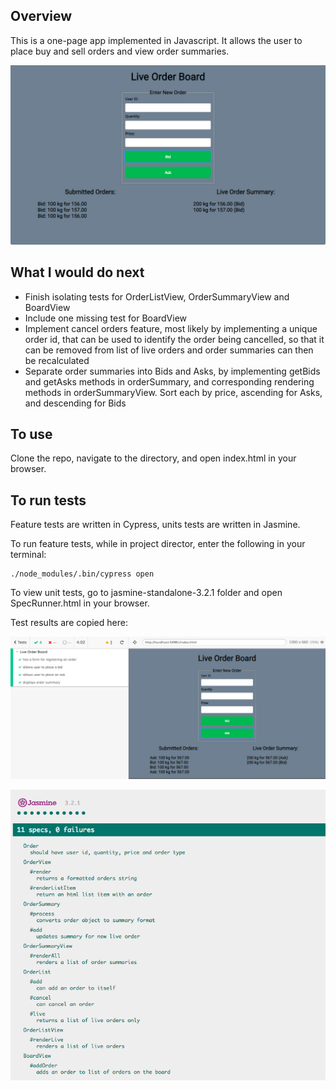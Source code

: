 ## Overview

This is a one-page app implemented in Javascript.  It allows the user to place
buy and sell orders and view order summaries.

![feature](/public/images/board.png)

## What I would do next

- Finish isolating tests for OrderListView, OrderSummaryView and BoardView
- Include one missing test for BoardView
- Implement cancel orders feature, most likely by implementing a unique order id, that can be used to identify the order being cancelled, so that it can be removed from list of live orders and order summaries can then be recalculated
- Separate order summaries into Bids and Asks, by implementing getBids and getAsks methods in orderSummary, and corresponding rendering methods in orderSummaryView. Sort each by price, ascending for Asks, and descending for Bids

## To use

Clone the repo, navigate to the directory, and open index.html in your browser.

## To run tests

Feature tests are written in Cypress, units tests are written in Jasmine.

To run feature tests, while in project director, enter the following in your
terminal:

```
./node_modules/.bin/cypress open
```

To view unit tests, go to jasmine-standalone-3.2.1 folder and open SpecRunner.html
in your browser.

Test results are copied here:

![feature](/public/images/feature_tests.png)

![unit](/public/images/unit_tests.png)
